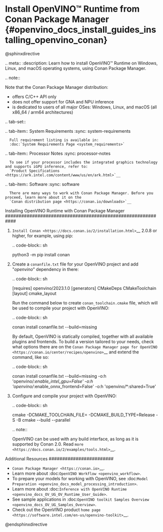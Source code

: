 # Install OpenVINO™ Runtime from Conan Package Manager {#openvino_docs_install_guides_installing_openvino_conan}

@sphinxdirective

.. meta::
   :description: Learn how to install OpenVINO™ Runtime on Windows, Linux, and 
                 macOS operating systems, using Conan Package Manager.

.. note::
   
   Note that the Conan Package Manager distribution:

   * offers C/C++ API only
   * does not offer support for GNA and NPU inference
   * is dedicated to users of all major OSes: Windows, Linux, and macOS 
     (all x86_64 / arm64 architectures)


.. tab-set::

   .. tab-item:: System Requirements
      :sync: system-requirements

      Full requirement listing is available in:
      :doc:`System Requirements Page <system_requirements>`
   
   .. tab-item:: Processor Notes
      :sync: processor-notes
   
      To see if your processor includes the integrated graphics technology and supports iGPU inference, refer to:
      `Product Specifications <https://ark.intel.com/content/www/us/en/ark.html>`__

   .. tab-item:: Software
      :sync: software

      There are many ways to work with Conan Package Manager. Before you proceed, learn more about it on the
      `Conan distribution page <https://conan.io/downloads>`__

Installing OpenVINO Runtime with Conan Package Manager
############################################################

1. `Install Conan <https://docs.conan.io/2/installation.html>`__ 2.0.8 or higher, for example, using pip:

   .. code-block:: sh

      python3 -m pip install conan

2. Create a ``conanfile.txt`` file for your OpenVINO project and add "*openvino*" dependency in there:

   .. code-block:: sh

      [requires]
      openvino/2023.1.0
      [generators]
      CMakeDeps
      CMakeToolchain
      [layout]
      cmake_layout

   Run the command below to create ``conan_toolchain.cmake`` file, which will be used to compile your project with OpenVINO:

   .. code-block:: sh

      conan install conanfile.txt --build=missing
   
   By default, OpenVINO is statically compiled, together with all available 
   plugins and frontends. To build a version tailored to your needs, check
   what options there are on the `Conan Package Manager page for OpenVINO <https://conan.io/center/recipes/openvino>`__ 
   and extend the command, like so:
      
   .. code-block:: sh
   
      conan install conanfile.txt --build=missing -o:h 'openvino/*:enable_intel_gpu=False' -o:h 'openvino/*:enable_onnx_frontend=False' -o:h 'openvino/*:shared=True'

3. Configure and compile your project with OpenVINO:

   .. code-block:: sh

      cmake -DCMAKE_TOOLCHAIN_FILE=<path to conan_toolchain.cmake> -DCMAKE_BUILD_TYPE=Release -S <path to CMakeLists.txt of your project> -B <build dir>
      cmake --build <build dir> --parallel

   .. note::
   
      OpenVINO can be used with any build interface, as long as it is supported by Conan 2.0. Read `more <https://docs.conan.io/2/examples/tools.html>`__.

Additional Resources
########################

* `Conan Package Manager <https://conan.io>`__.
* Learn more about :doc:`OpenVINO Workflow <openvino_workflow>`.
* To prepare your models for working with OpenVINO, see :doc:`Model Preparation <openvino_docs_model_processing_introduction>`.
* Learn more about :doc:`Inference with OpenVINO Runtime <openvino_docs_OV_UG_OV_Runtime_User_Guide>`.
* See sample applications in :doc:`OpenVINO toolkit Samples Overview <openvino_docs_OV_UG_Samples_Overview>`.
* Check out the OpenVINO product `home page <https://software.intel.com/en-us/openvino-toolkit>`__.


@endsphinxdirective
